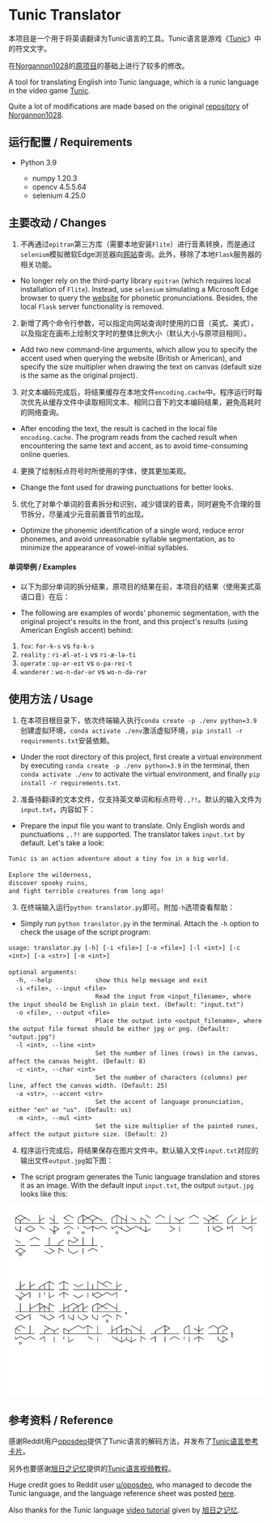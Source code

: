 # Tunic Translator

本项目是一个用于将英语翻译为Tunic语言的工具。Tunic语言是游戏《[Tunic](https://store.steampowered.com/app/553420/TUNIC/)》中的符文文字。

在[Norgannon1028](https://github.com/Norgannon1028)的[原项目](https://github.com/Norgannon1028/Tunic-Translator)的基础上进行了较多的修改。

A tool for translating English into Tunic language, which is a runic language in the video game [Tunic](https://store.steampowered.com/app/553420/TUNIC/).

Quite a lot of modifications are made based on the original [repository](https://github.com/Norgannon1028/Tunic-Translator) of [Norgannon1028](https://github.com/Norgannon1028).

## 运行配置 / Requirements

- Python 3.9

  - numpy 1.20.3 
  - opencv 4.5.5.64
  - selenium 4.25.0

## 主要改动 / Changes

1. 不再通过`epitran`第三方库（需要本地安装`Flite`）进行音素转换，而是通过`selenium`模拟微软Edge浏览器向[网站](https://tophonetics.com/)查询。此外，移除了本地`Flask`服务器的相关功能。

- No longer rely on the third-party library `epitran` (which requires local installation of `Flite`). Instead, use `selenium` simulating a Microsoft Edge browser to query the [website](https://tophonetics.com/) for phonetic pronunciations. Besides, the local `Flask` server functionality is removed.

2. 新增了两个命令行参数，可以指定向网站查询时使用的口音（英式、美式），以及指定在画布上绘制文字时的整体比例大小（默认大小与原项目相同）。

- Add two new command-line arguments, which allow you to specify the accent used when querying the website (British or American), and specify the size multiplier when drawing the text on canvas (default size is the same as the original project).

3. 对文本编码完成后，将结果缓存在本地文件`encoding.cache`中。程序运行时每次优先从缓存文件中读取相同文本、相同口音下的文本编码结果，避免高耗时的网络查询。

- After encoding the text, the result is cached in the local file `encoding.cache`. The program reads from the cached result when encountering the same text and accent, as to avoid time-consuming online queries.

4. 更换了绘制标点符号时所使用的字体，使其更加美观。

- Change the font used for drawing punctuations for better looks.

5. 优化了对单个单词的音素拆分和识别，减少错误的音素，同时避免不合理的音节拆分，尽量减少元音前置音节的出现。

- Optimize the phonemic identification of a single word, reduce error phonemes, and avoid unreasonable syllable segmentation, as to minimize the appearance of vowel-initial syllables.

#### 单词举例 / Examples

- 以下为部分单词的拆分结果，原项目的结果在前，本项目的结果（使用美式英语口音）在后：

- The following are examples of words' phonemic segmentation, with the original project's results in the front, and this project's results (using American English accent) behind:

1. `fox`: `fɑr-k-s` vs `fɑ-k-s`
2. `reality` : `ri-æl-ət-i` vs `ri-æ-lə-ti`
3. `operate` : `ɑp-ər-eɪt` vs `ɑ-pə-reɪ-t`
4. `wanderer` : `wɑ-n-dər-ər` vs `wɑ-n-də-rər`

## 使用方法 / Usage

1. 在本项目根目录下，依次终端输入执行`conda create -p ./env python=3.9`创建虚拟环境，`conda activate ./env`激活虚拟环境，`pip install -r requirements.txt`安装依赖。

- Under the root directory of this project, first create a virtual environment by executing `conda create -p ./env python=3.9` in the terminal, then `conda activate ./env` to activate the virtual environment, and finally `pip install -r requirements.txt`.

2. 准备待翻译的文本文件，仅支持英文单词和标点符号`.,?!`。默认的输入文件为`input.txt`，内容如下：

- Prepare the input file you want to translate. Only English words and punctuations `,.?!` are supported. The translator takes `input.txt` by default. Let's take a look:

```
Tunic is an action adventure about a tiny fox in a big world.

Explore the wilderness,
discover spooky ruins,
and fight terrible creatures from long ago!
```

3. 在终端输入运行`python translator.py`即可。附加`-h`选项查看帮助：

- Simply run `python translator.py` in the terminal. Attach the `-h` option to check the usage of the script program:

```
usage: translator.py [-h] [-i <file>] [-o <file>] [-l <int>] [-c <int>] [-a <str>] [-m <int>]

optional arguments:
  -h, --help            show this help message and exit
  -i <file>, --input <file>
                        Read the input from <input_filename>, where the input should be English in plain text. (Default: "input.txt")
  -o <file>, --output <file>
                        Place the output into <output_filename>, where the output file format should be either jpg or png. (Default: "output.jpg")
  -l <int>, --line <int>
                        Set the number of lines (rows) in the canvas, affect the canvas height. (Default: 8)
  -c <int>, --char <int>
                        Set the number of characters (columns) per line, affect the canvas width. (Default: 25)
  -a <str>, --accent <str>
                        Set the accent of language pronunciation, either "en" or "us". (Default: us)
  -m <int>, --mul <int>
                        Set the size multiplier of the painted runes, affect the output picture size. (Default: 2)
```

4. 程序运行完成后，将结果保存在图片文件中。默认输入文件`input.txt`对应的输出文件`output.jpg`如下图：

- The script program generates the Tunic language translation and stores it as an image. With the default input `input.txt`, the output `output.jpg` looks like this:

![](./output.jpg)

## 参考资料 / Reference

感谢Reddit用户[oposdeo](https://www.reddit.com/user/oposdeo/)提供了Tunic语言的解码方法，并发布了[Tunic语言参考卡片](https://www.reddit.com/r/TunicGame/comments/tgc056/tunic_language_reference_sheet_big_spoiler/)。

另外也要感谢[旭日之记忆](https://space.bilibili.com/12994)提供的[Tunic语言视频教程](https://www.bilibili.com/video/BV1n541117Pi?share_source=copy_web)。

Huge credit goes to Reddit user [u/oposdeo](https://www.reddit.com/user/oposdeo/), who managed to decode the Tunic language, and the language reference sheet was posted [here](https://www.reddit.com/r/TunicGame/comments/tgc056/tunic_language_reference_sheet_big_spoiler/).

Also thanks for the Tunic language [video tutorial](https://www.bilibili.com/video/BV1n541117Pi?share_source=copy_web) given by [旭日之记忆](https://space.bilibili.com/12994).